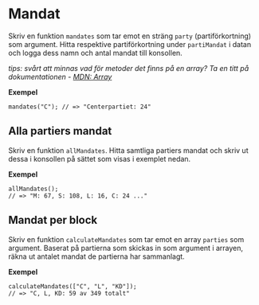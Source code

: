# Mandat

Skriv en funktion `mandates` som tar emot en sträng `party` (partiförkortning) som argument. Hitta respektive partiförkortning under `partiMandat` i datan och logga dess namn och antal mandat till konsollen.

_tips: svårt att minnas vad för metoder det finns på en array? Ta en titt på dokumentationen - [MDN: Array](https://developer.mozilla.org/en-US/docs/Web/JavaScript/Reference/Global_Objects/Array)_

**Exempel**

```
mandates("C"); // => "Centerpartiet: 24"
```

## Alla partiers mandat

Skriv en funktion `allMandates`. Hitta samtliga partiers mandat och skriv ut dessa i konsollen på sättet som visas i exemplet nedan.

**Exempel**

```
allMandates();
// => "M: 67, S: 108, L: 16, C: 24 ..."
```

## Mandat per block

Skriv en funktion `calculateMandates` som tar emot en array `parties` som argument. Baserat på partierna som skickas in som argument i arrayen, räkna ut antalet mandat de partierna har sammanlagt.

**Exempel**

```
calculateMandates(["C", "L", "KD"]);
// => "C, L, KD: 59 av 349 totalt"
```
